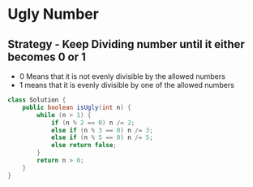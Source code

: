 # Ugly Number

## Strategy - Keep Dividing number until it either becomes 0 or 1

* 0 Means that it is not evenly divisible by the allowed numbers
* 1 means that it is evenly divisible by one of the allowed numbers

```java
class Solution {
    public boolean isUgly(int n) {
        while (n > 1) {
            if (n % 2 == 0) n /= 2;
            else if (n % 3 == 0) n /= 3;
            else if (n % 5 == 0) n /= 5;
            else return false;
        }
        return n > 0;
    }
}
```
